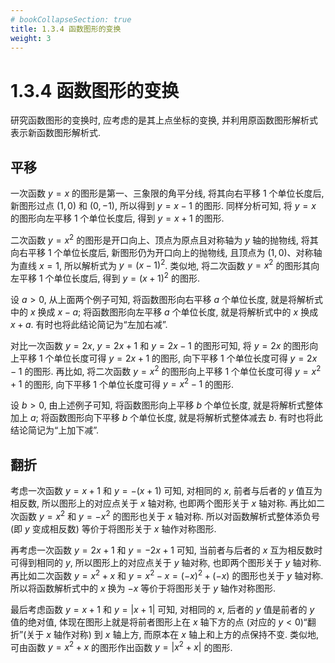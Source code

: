 ```yaml
---
# bookCollapseSection: true
title: 1.3.4 函数图形的变换
weight: 3
---
```


# 1.3.4 函数图形的变换

研究函数图形的变换时, 应考虑的是其上点坐标的变换, 并利用原函数图形解析式表示新函数图形解析式.

## 平移

一次函数 $y=x$ 的图形是第一、三象限的角平分线, 将其向右平移 $1$ 个单位长度后, 新图形过点 $(1,0)$ 和 $(0,-1)$, 所以得到 $y=x-1$ 的图形. 同样分析可知, 将 $y=x$ 的图形向左平移 $1$ 个单位长度后, 得到 $y=x+1$ 的图形.

二次函数 $y=x^2$ 的图形是开口向上、顶点为原点且对称轴为 $y$ 轴的抛物线, 将其向右平移 $1$ 个单位长度后, 新图形仍为开口向上的抛物线, 且顶点为 $(1,0)$、对称轴为直线 $x=1$, 所以解析式为 $y=(x-1)^2$. 类似地, 将二次函数 $y=x^2$ 的图形其向左平移 $1$ 个单位长度后, 得到 $y=(x+1)^2$ 的图形.

设 $a>0$, 从上面两个例子可知, 将函数图形向右平移 $a$ 个单位长度, 就是将解析式中的 $x$ 换成 $x-a$; 将函数图形向左平移 $a$ 个单位长度, 就是将解析式中的 $x$ 换成 $x+a$. 有时也将此结论简记为“左加右减”.

对比一次函数 $y= 2x$, $y=2x+1$ 和 $y=2x-1$ 的图形可知, 将 $y= 2x$ 的图形向上平移 $1$ 个单位长度可得 $y=2x+1$ 的图形, 向下平移 $1$ 个单位长度可得 $y=2x-1$ 的图形. 再比如, 将二次函数 $y= x^2$ 的图形向上平移 $1$ 个单位长度可得 $y=x^2+1$ 的图形, 向下平移 $1$ 个单位长度可得 $y=x^2-1$ 的图形.

设 $b>0$, 由上述例子可知, 将函数图形向上平移 $b$ 个单位长度, 就是将解析式整体加上 $a$; 将函数图形向下平移 $b$ 个单位长度, 就是将解析式整体减去 $b$. 有时也将此结论简记为“上加下减”.

## 翻折

考虑一次函数 $y=x+1$ 和 $y= -(x+1)$ 可知, 对相同的 $x$, 前者与后者的 $y$ 值互为相反数, 所以图形上的对应点关于 $x$ 轴对称, 也即两个图形关于 $x$ 轴对称. 再比如二次函数 $y= x^2$ 和 $y=-x^2$ 的图形也关于 $x$ 轴对称. 所以对函数解析式整体添负号 (即 $y$ 变成相反数) 等价于将图形关于 $x$ 轴作对称图形.

再考虑一次函数 $y=2x+1$ 和 $y= -2x+1$ 可知, 当前者与后者的 $x$ 互为相反数时可得到相同的 $y$, 所以图形上的对应点关于 $y$ 轴对称, 也即两个图形关于 $y$ 轴对称. 再比如二次函数 $y= x^2+x$ 和 $y=x^2-x= (-x)^2+(-x)$ 的图形也关于 $y$ 轴对称. 所以将函数解析式中的 $x$ 换为 $-x$ 等价于将图形关于 $y$ 轴作对称图形.

最后考虑函数 $y=x+1$ 和 $y= |x+1|$ 可知, 对相同的 $x$, 后者的 $y$ 值是前者的 $y$ 值的绝对值, 体现在图形上就是将前者图形上在 $x$ 轴下方的点 (对应的 $y<0$)“翻折”(关于 $x$ 轴作对称) 到 $x$ 轴上方, 而原本在 $x$ 轴上和上方的点保持不变. 类似地, 可由函数 $y= x^2+x$ 的图形作出函数 $y= |x^2+x|$ 的图形.
